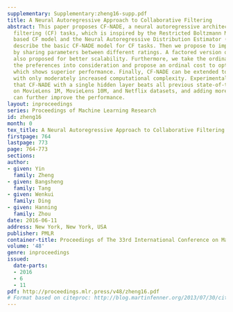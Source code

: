```yaml
---
supplementary: Supplementary:zheng16-supp.pdf
title: A Neural Autoregressive Approach to Collaborative Filtering
abstract: This paper proposes CF-NADE, a neural autoregressive architecture for collaborative
  filtering (CF) tasks, which is inspired by the Restricted Boltzmann Machine (RBM)
  based CF model and the Neural Autoregressive Distribution Estimator (NADE). We first
  describe the basic CF-NADE model for CF tasks. Then we propose to improve the model
  by sharing parameters between different ratings. A factored version of CF-NADE is
  also proposed for better scalability. Furthermore, we take the ordinal nature of
  the preferences into consideration and propose an ordinal cost to optimize CF-NADE,
  which shows superior performance. Finally, CF-NADE can be extended to a deep model,
  with only moderately increased computational complexity. Experimental results show
  that CF-NADE with a single hidden layer beats all previous state-of-the-art methods
  on MovieLens 1M, MovieLens 10M, and Netflix datasets, and adding more hidden layers
  can further improve the performance.
layout: inproceedings
series: Proceedings of Machine Learning Research
id: zheng16
month: 0
tex_title: A Neural Autoregressive Approach to Collaborative Filtering
firstpage: 764
lastpage: 773
page: 764-773
sections: 
author:
- given: Yin
  family: Zheng
- given: Bangsheng
  family: Tang
- given: Wenkui
  family: Ding
- given: Hanning
  family: Zhou
date: 2016-06-11
address: New York, New York, USA
publisher: PMLR
container-title: Proceedings of The 33rd International Conference on Machine Learning
volume: '48'
genre: inproceedings
issued:
  date-parts:
  - 2016
  - 6
  - 11
pdf: http://proceedings.mlr.press/v48/zheng16.pdf
# Format based on citeproc: http://blog.martinfenner.org/2013/07/30/citeproc-yaml-for-bibliographies/
---
```

